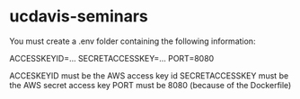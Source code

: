 # ucdavis-seminars

You must create a .env folder containing the following information:

ACCESSKEYID=...
SECRETACCESSKEY=...
PORT=8080

ACCESKEYID must be the AWS access key id
SECRETACCESSKEY must be the AWS secret access key
PORT must be 8080 (because of the Dockerfile)
